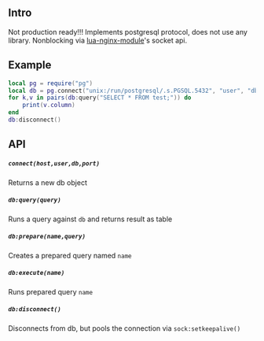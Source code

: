 ## Intro
Not production ready!!!
Implements postgresql protocol, does not use any library.
Nonblocking via [lua-nginx-module](https://github.com/chaoslawful/lua-nginx-module)'s socket api.

## Example
````lua
local pg = require("pg")
local db = pg.connect("unix:/run/postgresql/.s.PGSQL.5432", "user", "db")
for k,v in pairs(db:query("SELECT * FROM test;")) do
	print(v.column)
end
db:disconnect()
````

## API

##### `connect(host,user,db,port)`
Returns a new db object

##### `db:query(query)`
Runs a query against `db` and returns result as table

##### `db:prepare(name,query)`
Creates a prepared query named `name`

##### `db:execute(name)`
Runs prepared query `name`

##### `db:disconnect()`
Disconnects from db, but pools the connection via `sock:setkeepalive()`
